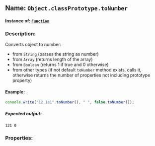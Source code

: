 ## Name: `Object.classPrototype.toNumber`

#### Instance of: [`Function`](Function.md)

### Description:

Converts object to number:
- from `String` (parses the string as number)
- from `Array` (returns length of the array)
- from `Boolean` (returns 1 if true and 0 otherwise)
- from other types (if not default `toNumber` method 
  exists, calls it, otherwise returns the number of 
  properties not including prototype property)

#### Example:

```js
console.write("12.1e1".toNumber(), " ", false.toNumber());
```

##### Expected output:

```
121 0
```

### Properties:



